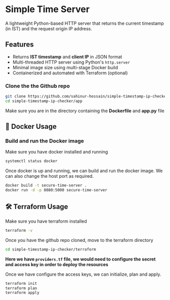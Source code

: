 # Simple Time Server

A lightweight Python-based HTTP server that returns the current timestamp (in IST) and the request origin IP address. 

##  Features

- Returns **IST timestamp** and **client IP** in JSON format
- Multi-threaded HTTP server using Python's `http.server`
- Minimal image size using multi-stage Docker build
- Containerized and automated with Terraform (optional)

### Clone the the Github repo
```bash
git clone https://github.com/sahinur-hossain/simple-timestamp-ip-checker.git
cd simple-timestamp-ip-checker/app
```
Make sure you are in the directory containing the **Dockerfile** and **app.py** file



## 🐳 Docker Usage

###  Build and run the Docker image

Make sure you have docker installed and running

```bash
systemctl status docker
```
Once docker is up and running, we can build and run the docker image.
We can also change the host port as required.
```bash
docker build -t secure-time-server .
docker run -d -p 8080:5000 secure-time-server
```

## 🛠️  Terraform Usage

Make sure you have terraform installed
```bash
terraform -v
```
Once you have the github repo cloned, move to the terraform directory
```bash
cd simple-timestamp-ip-checker/terraform
```
<b>Here we have <code>providers.tf</code> file, we would need to configure the secret and access key in order to deploy the resources </b>

Once we have configure the access keys, we can initialize, plan and apply.
```bash
terraform init
terraform plan
terraform apply

